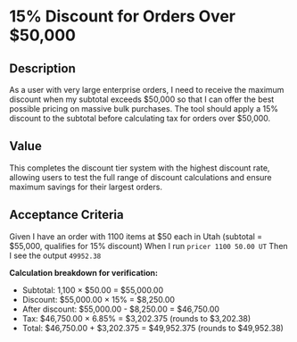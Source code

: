 # 15% Discount for Orders Over $50,000

## Description

As a user with very large enterprise orders, I need to receive the maximum discount when my subtotal exceeds $50,000 so that I can offer the best possible pricing on massive bulk purchases. The tool should apply a 15% discount to the subtotal before calculating tax for orders over $50,000.

## Value

This completes the discount tier system with the highest discount rate, allowing users to test the full range of discount calculations and ensure maximum savings for their largest orders.

## Acceptance Criteria

Given I have an order with 1100 items at $50 each in Utah (subtotal = $55,000, qualifies for 15% discount)
When I run `pricer 1100 50.00 UT`
Then I see the output `49952.38`

**Calculation breakdown for verification:**
- Subtotal: 1,100 × $50.00 = $55,000.00
- Discount: $55,000.00 × 15% = $8,250.00
- After discount: $55,000.00 - $8,250.00 = $46,750.00
- Tax: $46,750.00 × 6.85% = $3,202.375 (rounds to $3,202.38)
- Total: $46,750.00 + $3,202.375 = $49,952.375 (rounds to $49,952.38)